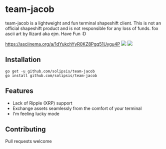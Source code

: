 # team-jacob
team-jacob is a lightweight and fun terminal shapeshift client. This is not an official shapeshift product
and is not responsible for any loss of funds. fox ascii art by llizard aka ejm. Have Fun :D

https://asciinema.org/a/1dYukchYyR0KZ8Pgq51Uygu4P
![](https://github.com/solipsis/team-jacob/blob/master/exchange.png "")
![](https://github.com/solipsis/team-jacob/blob/master/qr.png "")


## Installation ##

	go get -u github.com/solipsis/team-jacob
	go install github.com/solipsis/team-jacob
  
## Features ##

  * Lack of Ripple (XRP) support
  * Exchange assets seamlessly from the comfort of your terminal
  * I'm feeling lucky mode
  
## Contributing ##
Pull requests welcome
